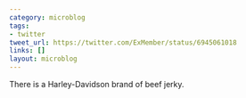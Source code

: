 ```yaml
---
category: microblog
tags:
- twitter
tweet_url: https://twitter.com/ExMember/status/6945061018
links: []
layout: microblog
---
```

There is a Harley-Davidson brand of beef jerky.
